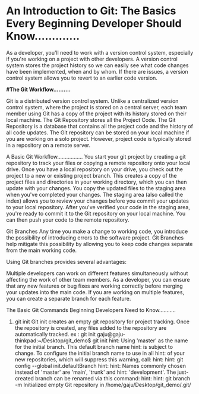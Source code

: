 # An Introduction to Git: The Basics Every Beginning Developer Should Know.............
As a developer, you'll need to work with a version control system, especially if you're working on a project with other developers. 
A version control system stores the project history so we can easily see what code changes have been implemented, when and by whom. 
If there are issues, a version control system allows you to revert to an earlier code version.

**#The Git Workflow..........**

Git is a distributed version control system. Unlike a centralized version control system, where the project is stored on a central server, each team member using Git has a copy of the project with its history stored on their local machine.
The Git Repository stores all the Project Code. 
The Git Repository is a database that contains all the project code and the history of all code updates. 
The Git repository can be stored on your local machine if you are working on a solo project. 
However, project code is typically stored in a repository on a remote server.


A Basic Git Workflow.................
You start your git project by creating a git repository to track your files or copying a remote repository onto your local drive.
Once you have a local repository on your drive, you check out the project to a new or existing project branch. 
This creates a copy of the project files and directories in your working directory, which you can then update with your changes.
You copy the updated files to the staging area when you've completed your changes. 
The staging area (also called the index) allows you to review your changes before you commit your updates to your local repository.
After you've verified your code in the staging area, you're ready to commit it to the Git repository on your local machine.
You can then push your code to the remote repository.

Git Branches
Any time you make a change to working code, you introduce the possibility of introducing errors to the software project. 
Git Branches help mitigate this possibility by allowing you to keep code changes separate from the main working code.

Using Git branches provides several advantages:

Multiple developers can work on different features simultaneously without affecting the work of other team members.
As a developer, you can ensure that any new features or bug fixes are working correctly before merging your updates into the main code.
If you are working on multiple features, you can create a separate branch for each feature.

The Basic Git Commands Beginning Developers Need to Know...........
1. git init
Git init creates an empty git repository for project tracking.
Once the repository is created, any files added to the repository are automatically tracked.
ex :
git init gaju@gaju-thinkpad:~/Desktop/git_demo$ git init
hint: Using 'master' as the name for the initial branch. This default branch name
hint: is subject to change. To configure the initial branch name to use in all
hint: of your new repositories, which will suppress this warning, call:
hint: 
hint: 	git config --global init.defaultBranch <name>
hint: 
hint: Names commonly chosen instead of 'master' are 'main', 'trunk' and
hint: 'development'. The just-created branch can be renamed via this command:
hint: 
hint: 	git branch -m <name>
Initialized empty Git repository in /home/gaju/Desktop/git_demo/.git/


